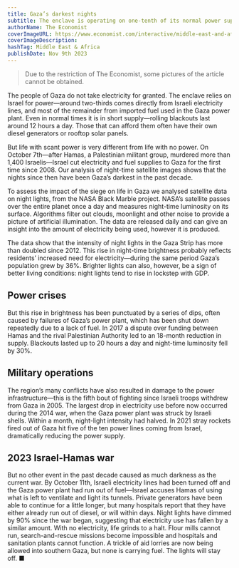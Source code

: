 ```yaml
---
title: Gaza’s darkest nights
subtitle: The enclave is operating on one-tenth of its normal power supply
authorName: The Economist
coverImageURL: https://www.economist.com/interactive/middle-east-and-africa/gazas-darkest-nights/promo.jpg
coverImageDescription:  
hashTag: Middle East & Africa
publishDate: Nov 9th 2023
---
```


> Due to the restriction of The Economist, some pictures of the article cannot be obtained.

The people of Gaza do not take electricity for granted. The enclave relies on Israel for power—around two-thirds comes directly from Israeli electricity lines, and most of the remainder from imported fuel used in the Gaza power plant. Even in normal times it is in short supply—rolling blackouts last around 12 hours a day. Those that can afford them often have their own diesel generators or rooftop solar panels.

But life with scant power is very different from life with no power. On October 7th—after Hamas, a Palestinian militant group, murdered more than 1,400 Israelis—Israel cut electricity and fuel supplies to Gaza for the first time since 2008. Our analysis of night-time satellite images shows that the nights since then have been Gaza’s darkest in the past decade.

To assess the impact of the siege on life in Gaza we analysed satellite data on night lights, from the NASA Black Marble project. NASA’s satellite passes over the entire planet once a day and measures night-time luminosity on its surface. Algorithms filter out clouds, moonlight and other noise to provide a picture of artificial illumination. The data are released daily and can give an insight into the amount of electricity being used, however it is produced.

The data show that the intensity of night lights in the Gaza Strip has more than doubled since 2012. This rise in night-time brightness probably reflects residents’ increased need for electricity—during the same period Gaza’s population grew by 36%. Brighter lights can also, however, be a sign of better living conditions: night lights tend to rise in lockstep with GDP.

## Power crises
But this rise in brightness has been punctuated by a series of dips, often caused by failures of Gaza’s power plant, which has been shut down repeatedly due to a lack of fuel. In 2017 a dispute over funding between Hamas and the rival Palestinian Authority led to an 18-month reduction in supply. Blackouts lasted up to 20 hours a day and night-time luminosity fell by 30%.

## Military operations
The region’s many conflicts have also resulted in damage to the power infrastructure—this is the fifth bout of fighting since Israeli troops withdrew from Gaza in 2005. The largest drop in electricity use before now occurred during the 2014 war, when the Gaza power plant was struck by Israeli shells. Within a month, night-light intensity had halved. In 2021 stray rockets fired out of Gaza hit five of the ten power lines coming from Israel, dramatically reducing the power supply.

## 2023 Israel-Hamas war
But no other event in the past decade caused as much darkness as the current war. By October 11th, Israeli electricity lines had been turned off and the Gaza power plant had run out of fuel—Israel accuses Hamas of using what is left to ventilate and light its tunnels. Private generators have been able to continue for a little longer, but many hospitals report that they have either already run out of diesel, or will within days. Night lights have dimmed by 90% since the war began, suggesting that electricity use has fallen by a similar amount. With no electricity, life grinds to a halt. Flour mills cannot run, search-and-rescue missions become impossible and hospitals and sanitation plants cannot function. A trickle of aid lorries are now being allowed into southern Gaza, but none is carrying fuel. The lights will stay off. ■